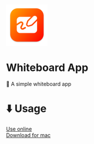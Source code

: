 ![Icon](https://github.com/ItsFoxDev/MicroRepositories/raw/main//WhiteboardApp/img/icon-small.png)
# Whiteboard App
🎨 A simple whiteboard app

# ⬇️ Usage
[Use online](https://itsfoxdev.github.io/MicroRepositories/WhiteboardApp/)
<br>
[Download for mac](https://github.com/ItsFoxDev/MicroRepositories/raw/main/WhiteboardApp/appfiles/Whiteboard.zip)
